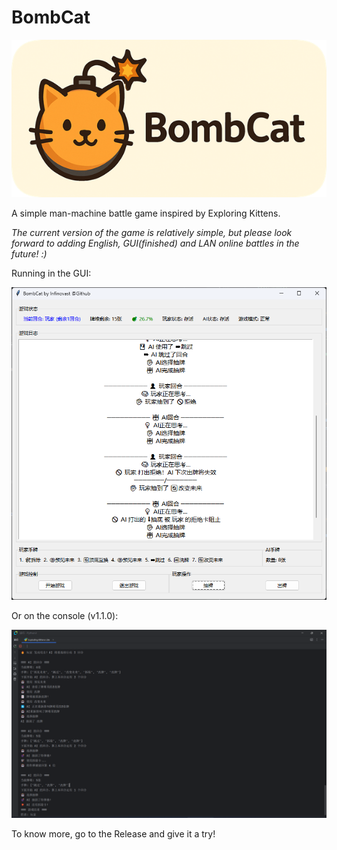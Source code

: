 # BombCat

<p align="center">
  <img src="https://github.com/Infinovast/BombCat/blob/main/Pic/Header.png" alt="title-pic">
</p>

A simple man-machine battle game inspired by Exploring Kittens.

_The current version of the game is relatively simple, but please look forward to adding English, GUI(finished) and LAN online battles in the future! :)_

Running in the GUI:

![2](https://github.com/Infinovast/BombCat/blob/main/Pic/0510.png)

Or on the console (v1.1.0): 

![1](https://github.com/Infinovast/BombCat/blob/main/Pic/0.png)

To know more, go to the Release and give it a try!
